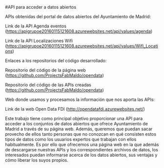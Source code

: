 #API para acceder a datos abiertos

APIs obtenidas del portal de datos abiertos del Ayuntamiento de Madrid:

Link de la API Agenda eventos
(https://apigrupoe20160115121608.azurewebsites.net/api/values/agenda)

Link de la API Localizaciones Wifi
(https://apigrupoe20160115121608.azurewebsites.net/api/values/Wifi_Locations)

Enlaces a los repositorios del código desarrollado:

Repositorio del código de la página web
(https://github.com/ProjectsFabMaldo/opendata)

Repositorio del código de las APIs creadas 
(https://github.com/ProjectsFabMaldo/opendata)

Web donde usamos y procesamos la información que nos aporta las APIs:

Link de la web Open Data FDI
(http://opendatafdi.azurewebsites.net/)


Este trabajo tiene como principal objetivo proporcionar una API para acceder a los conjuntos de datos abiertos que ofrece
Ayuntamiento de Madrid a través de su página web. Además, queremos que puedan sacar provecho de ellos tanto personas que no 
conozcan en qué consisten estos tipos de datos como los usuarios expertos que trabajan con ellos habitualmente. Es por ello 
que ofrecemos una página web en la que además de descargarse nuestras APIs y los correspondientes archivos de datos, los 
interesados puedan informarse acerca de los datos abiertos, sus ventajas y cómo liberar los suyos propios. 
